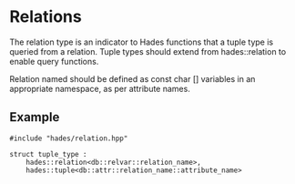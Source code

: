 Relations
=========

The relation type is an indicator to Hades functions that a tuple type is
queried from a relation.  Tuple types should extend from hades::relation to
enable query functions.

Relation named should be defined as const char [] variables in an appropriate
namespace, as per attribute names.

Example
-------

    #include "hades/relation.hpp"

    struct tuple_type :
        hades::relation<db::relvar::relation_name>,
        hades::tuple<db::attr::relation_name::attribute_name>

